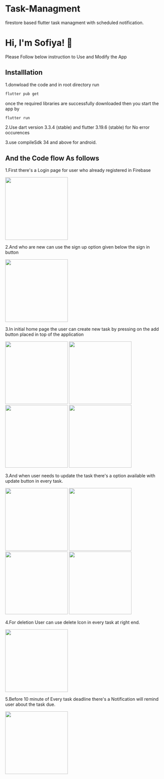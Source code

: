 # Task-Managment
firestore based flutter task managment with scheduled notification.

# Hi, I'm Sofiya! 👋
Please Follow below instruction to Use and Modify the App

## Installlation
1.donwload the code and in root directory run 
```bash
flutter pub get 
```
once the required libraries are successfully downloaded then you start the app by 
```bash
flutter run
```
2.Use dart version 3.3.4 (stable) and flutter 3.19.6 (stable) for No error occurences

3.use compileSdk 34 and above for android.

## And the Code flow As follows
1.First there's a Login page for user who already registered in Firebase 

<img src="https://github.com/SOFIYAKARUNANITHI/Task-Managment/assets/102280794/938e2fe9-95f8-4d75-b157-2330310d08a0" width="200" />

2.And who are new can use the sign up option given below the sign in button

<img src="https://github.com/SOFIYAKARUNANITHI/Task-Managment/assets/102280794/f90b2373-7387-4cf5-8022-e8efb694a7d2" width="200" />

3.In initial home page the user can create new task by pressing on the add button placed in top of the application

<img src="https://github.com/SOFIYAKARUNANITHI/Task-Managment/assets/102280794/89b6673c-87e7-445e-8941-6a14efe7316a" width="200" />

<img src="https://github.com/SOFIYAKARUNANITHI/Task-Managment/assets/102280794/b042f761-2264-4f7a-ab2a-0fc89d203ec6" width="200" />

<img src="https://github.com/SOFIYAKARUNANITHI/Task-Managment/assets/102280794/706101b5-6b02-481a-84de-844cf226eeeb" width="200" />

<img src="https://github.com/SOFIYAKARUNANITHI/Task-Managment/assets/102280794/22b9e657-4c41-43af-a480-8b46ba2d07d5" width="200" />

3.And when user needs to update  the task there's a option available with update button in every task.




<img src="https://github.com/SOFIYAKARUNANITHI/Task-Managment/assets/102280794/66ba517e-18f1-4ade-84bc-a3f6829f6656" width="200" />

<img src="https://github.com/SOFIYAKARUNANITHI/Task-Managment/assets/102280794/2eccf413-eb64-49aa-9617-6e5f43a66c24" width="200" />

<img src="https://github.com/SOFIYAKARUNANITHI/Task-Managment/assets/102280794/c74d9f18-74e2-46a7-b297-26f6bd21b4ba" width="200" />

<img src="https://github.com/SOFIYAKARUNANITHI/Task-Managment/assets/102280794/73ea7592-fdd9-4fb1-ad99-507121a167ef" width="200" />


4.For deletion User can use delete Icon in every task at right end.


<img src="https://github.com/SOFIYAKARUNANITHI/Task-Managment/assets/102280794/51023e83-b06b-41ad-928f-855f6856c81c" width="200" />

5.Before 10 minute of Every task deadline there's a  Notification will remind user about the task due.

<img src="https://github.com/SOFIYAKARUNANITHI/Task-Managment/assets/102280794/952e016f-58b4-430a-af01-03343f73e752" width="200" />







